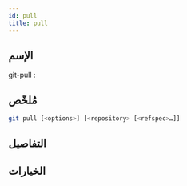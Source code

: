```yaml
---
id: pull
title: pull
---
```


## الإسم
git-pull : 

## مُلخّص

<!--DOCUSAURUS_CODE_TABS-->
<!--الأمر-->
```bash
git pull [<options>] [<repository> [<refspec>…​]]
```
<!--END_DOCUSAURUS_CODE_TABS-->

## التفاصيل

## الخيارات

